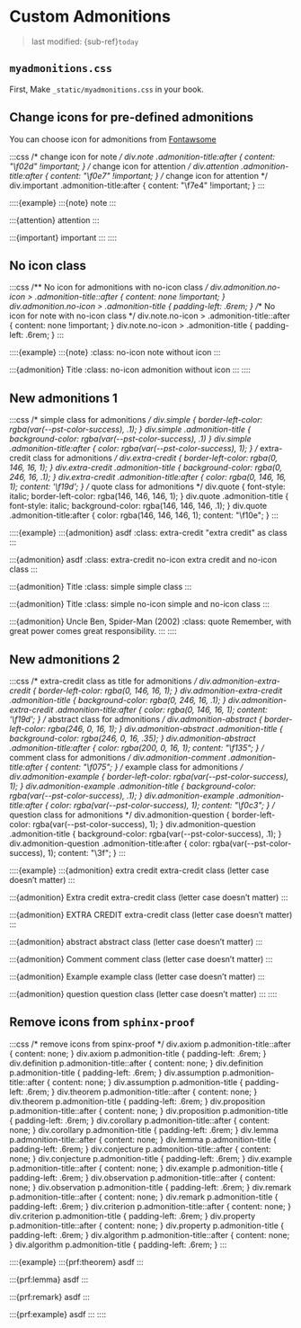 # Custom Admonitions
> last modified: {sub-ref}`today`


## `myadmonitions.css`
First, Make `_static/myadmonitions.css` in your book.


## Change icons for pre-defined admonitions
You can choose icon for admonitions from [Fontawsome](https://fontawesome.com/search?o=r&m=free&f=brands%2Cclassic%2Csharp)

:::css
/* change icon for note */
div.note .admonition-title:after {
    content: "\f02d" !important;
}
/* change icon for attention */
div.attention .admonition-title:after {
    content: "\f0e7" !important;
}
/* change icon for attention */
div.important .admonition-title:after {
    content: "\f7e4" !important;
}
:::

::::{example}
:::{note}
note
:::

:::{attention}
attention
:::

:::{important}
important
:::
::::


## No icon class
:::css
/** No icon for admonitions with no-icon class */
div.admonition.no-icon > .admonition-title::after {
    content: none !important;
}
div.admonition.no-icon > .admonition-title {
    padding-left: .6rem;
}
/** No icon for note with no-icon class */
div.note.no-icon > .admonition-title::after {
    content: none !important;
}
div.note.no-icon > .admonition-title {
    padding-left: .6rem;
}
:::

::::{example}
:::{note}
:class: no-icon
note without icon
:::

:::{admonition} Title
:class: no-icon
admonition without icon
:::
::::


## New admonitions 1
:::css
/* simple class for admonitions */
div.simple {
    border-left-color: rgba(var(--pst-color-success), .1);
}
div.simple .admonition-title {
    background-color: rgba(var(--pst-color-success), .1)
}
div.simple .admonition-title:after {
    color: rgba(var(--pst-color-success), 1);
}
/* extra-credit class for admonitions */
div.extra-credit {
    border-left-color: rgba(0, 146, 16, 1);
}
div.extra-credit .admonition-title {
    background-color: rgba(0, 246, 16, .1);
}
div.extra-credit .admonition-title:after {
    color: rgba(0, 146, 16, 1);
    content: '\f19d';
}
/* quote class for admonitions */
div.quote {
    font-style: italic;
    border-left-color: rgba(146, 146, 146, 1);
}
div.quote .admonition-title {
    font-style: italic;
    background-color:  rgba(146, 146, 146, .1);
}
div.quote .admonition-title:after {
    color: rgba(146, 146, 146, 1);
    content: "\f10e";
}
:::


::::{example}
:::{admonition} asdf
:class: extra-credit
"extra credit" as class
:::

:::{admonition} asdf
:class: extra-credit no-icon
extra credit and no-icon class
:::

:::{admonition} Title
:class: simple
simple class
:::

:::{admonition} Title
:class: simple no-icon
simple and no-icon class
:::

:::{admonition} Uncle Ben, Spider-Man (2002)
:class: quote
Remember, with great power comes great responsibility.
:::
::::


## New admonitions 2
:::css
/* extra-credit class as title for admonitions */
div.admonition-extra-credit {
    border-left-color: rgba(0, 146, 16, 1);
}
div.admonition-extra-credit .admonition-title {
    background-color: rgba(0, 246, 16, .1);
}
div.admonition-extra-credit .admonition-title:after {
    color: rgba(0, 146, 16, 1);
    content: '\f19d';
}
/* abstract class for admonitions */
div.admonition-abstract {
    border-left-color: rgba(246, 0, 16, 1);
}
div.admonition-abstract .admonition-title {
    background-color: rgba(246, 0, 16, .35);
}
div.admonition-abstract .admonition-title:after {
    color: rgba(200, 0, 16, 1);
    content: "\f135";
}
/* comment class for admonitions */
div.admonition-comment .admonition-title:after {
    content: "\f075";
}
/* example class for admonitions */
div.admonition-example {
    border-left-color:  rgba(var(--pst-color-success), 1);
}
div.admonition-example .admonition-title {
    background-color:  rgba(var(--pst-color-success), .1);
}
div.admonition-example .admonition-title:after {
    color: rgba(var(--pst-color-success), 1);
    content: "\f0c3";
}
/* question class for admonitions */
div.admonition-question {
    border-left-color:  rgba(var(--pst-color-success), 1);
}
div.admonition-question .admonition-title {
    background-color:  rgba(var(--pst-color-success), .1);
}
div.admonition-question .admonition-title:after {
    color: rgba(var(--pst-color-success), 1);
    content: "\3f";
}
:::

::::{example}
:::{admonition} extra credit
extra-credit class (letter case doesn’t matter)
:::

:::{admonition} Extra credit
extra-credit class (letter case doesn’t matter)
:::

:::{admonition} EXTRA CREDIT
extra-credit class (letter case doesn’t matter)
:::

:::{admonition} abstract
abstract class (letter case doesn’t matter)
:::

:::{admonition} Comment
comment class (letter case doesn’t matter)
:::

:::{admonition} Example
example class (letter case doesn’t matter)
:::

:::{admonition} question
question class (letter case doesn’t matter)
:::
::::


## Remove icons from `sphinx-proof`

:::css
/* remove icons from spinx-proof */
div.axiom p.admonition-title::after {
	content: none;
}
div.axiom p.admonition-title {
    padding-left: .6rem;
}
div.definition p.admonition-title::after {
	content: none;
}
div.definition p.admonition-title {
    padding-left: .6rem;
}
div.assumption p.admonition-title::after {
	content: none;
}
div.assumption p.admonition-title {
    padding-left: .6rem;
}
div.theorem p.admonition-title::after {
	content: none;
}
div.theorem p.admonition-title {
    padding-left: .6rem;
}
div.proposition p.admonition-title::after {
	content: none;
}
div.proposition p.admonition-title {
    padding-left: .6rem;
}
div.corollary p.admonition-title::after {
	content: none;
}
div.corollary p.admonition-title {
    padding-left: .6rem;
}
div.lemma p.admonition-title::after {
	content: none;
}
div.lemma p.admonition-title {
    padding-left: .6rem;
}
div.conjecture p.admonition-title::after {
	content: none;
}
div.conjecture p.admonition-title {
    padding-left: .6rem;
}
div.example p.admonition-title::after {
	content: none;
}
div.example p.admonition-title {
    padding-left: .6rem;
}
div.observation p.admonition-title::after {
	content: none;
}
div.observation p.admonition-title {
    padding-left: .6rem;
}
div.remark p.admonition-title::after {
	content: none;
}
div.remark p.admonition-title {
    padding-left: .6rem;
}
div.criterion p.admonition-title::after {
	content: none;
}
div.criterion p.admonition-title {
    padding-left: .6rem;
}
div.property p.admonition-title::after {
	content: none;
}
div.property p.admonition-title {
    padding-left: .6rem;
}
div.algorithm p.admonition-title::after {
	content: none;
}
div.algorithm p.admonition-title {
    padding-left: .6rem;
}
:::

::::{example}
:::{prf:theorem}
asdf
:::

:::{prf:lemma}
asdf
:::

:::{prf:remark}
asdf
:::

:::{prf:example}
asdf
:::
::::
